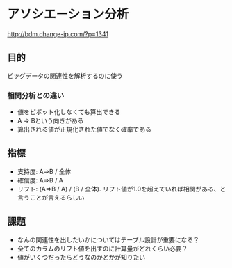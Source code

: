 
# アソシエーション分析

http://bdm.change-jp.com/?p=1341

## 目的

ビッグデータの関連性を解析するのに使う

### 相関分析との違い

* 値をピボット化しなくても算出できる
* A => Bという向きがある
* 算出される値が正規化された値でなく確率である

## 指標

* 支持度: A=>B / 全体
* 確信度: A=>B / A
* リフト: (A=>B / A) / (B / 全体). リフト値が1.0を超えていれば相関がある、と言うことが言えるらしい

## 課題

* なんの関連性を出したいかについてはテーブル設計が重要になる？
* 全てのカラムのリフト値を出すのに計算量がどれくらい必要？
* 値がいくつだったらどうなのかとかが知りたい
